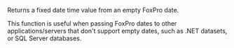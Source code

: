 ﻿Returns a fixed date time value from an empty FoxPro date. 

This function is useful when passing FoxPro dates to other applications/servers that don't support empty dates, such as .NET datasets, or SQL Server databases.